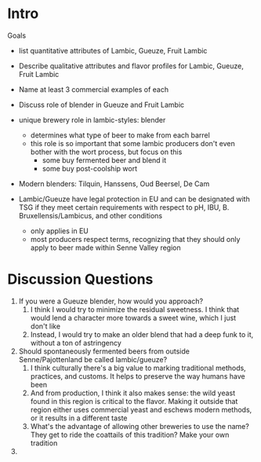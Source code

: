 # Intro

Goals
* list quantitative attributes of Lambic, Gueuze, Fruit Lambic
* Describe qualitative attributes and flavor profiles for Lambic, Gueuze, Fruit Lambic
* Name at least 3 commercial examples of each
* Discuss role of blender in Gueuze and Fruit Lambic

* unique brewery role in lambic-styles: blender
	* determines what type of beer to make from each barrel
	* this role is so important that some lambic producers don't even bother with the wort process, but focus on this
		* some buy fermented beer and blend it
		* some buy post-coolship wort
* Modern blenders: Tilquin, Hanssens, Oud Beersel, De Cam
* Lambic/Gueuze have legal protection in EU and can be designated with TSG if they meet certain requirements with respect to pH, IBU, B. Bruxellensis/Lambicus, and other conditions
	* only applies in EU
	* most producers respect terms, recognizing that they should only apply to beer made within Senne Valley region


# Discussion Questions
1. If you were a Gueuze blender, how would you approach?
	1. I think I would try to minimize the residual sweetness. I think that would lend a character more towards a sweet wine, which I just don't like
	2. Instead, I would try to make an older blend that had a deep funk to it, without a ton of astringency
2. Should spontaneously fermented beers from outside Senne/Pajottenland be called lambic/gueuze?
	1. I think culturally there's a big value to marking traditional methods, practices, and customs. It helps to preserve the way humans have been
	2. And from production, I think it also makes sense: the wild yeast found in this region is critical to the flavor. Making it outside that region either uses commercial yeast and eschews modern methods, or it results in a different taste
	3. What's the advantage of allowing other breweries to use the name? They get to ride the coattails of this tradition? Make your own tradition
3. 